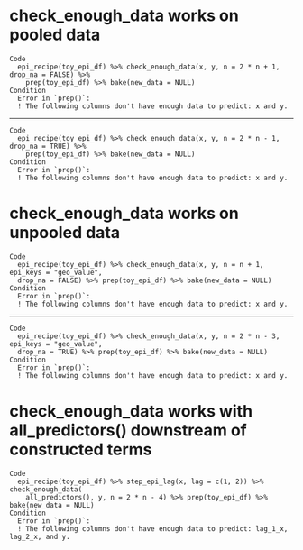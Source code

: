 # check_enough_data works on pooled data

    Code
      epi_recipe(toy_epi_df) %>% check_enough_data(x, y, n = 2 * n + 1, drop_na = FALSE) %>%
        prep(toy_epi_df) %>% bake(new_data = NULL)
    Condition
      Error in `prep()`:
      ! The following columns don't have enough data to predict: x and y.

---

    Code
      epi_recipe(toy_epi_df) %>% check_enough_data(x, y, n = 2 * n - 1, drop_na = TRUE) %>%
        prep(toy_epi_df) %>% bake(new_data = NULL)
    Condition
      Error in `prep()`:
      ! The following columns don't have enough data to predict: x and y.

# check_enough_data works on unpooled data

    Code
      epi_recipe(toy_epi_df) %>% check_enough_data(x, y, n = n + 1, epi_keys = "geo_value",
      drop_na = FALSE) %>% prep(toy_epi_df) %>% bake(new_data = NULL)
    Condition
      Error in `prep()`:
      ! The following columns don't have enough data to predict: x and y.

---

    Code
      epi_recipe(toy_epi_df) %>% check_enough_data(x, y, n = 2 * n - 3, epi_keys = "geo_value",
      drop_na = TRUE) %>% prep(toy_epi_df) %>% bake(new_data = NULL)
    Condition
      Error in `prep()`:
      ! The following columns don't have enough data to predict: x and y.

# check_enough_data works with all_predictors() downstream of constructed terms

    Code
      epi_recipe(toy_epi_df) %>% step_epi_lag(x, lag = c(1, 2)) %>% check_enough_data(
        all_predictors(), y, n = 2 * n - 4) %>% prep(toy_epi_df) %>% bake(new_data = NULL)
    Condition
      Error in `prep()`:
      ! The following columns don't have enough data to predict: lag_1_x, lag_2_x, and y.

